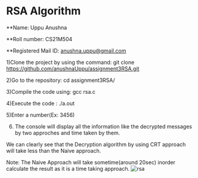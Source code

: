 # RSA Algorithm

**Name: Uppu Anushna

**Roll number: CS21M504

**Registered Mail ID: anushna.uppu@gmail.com


1)Clone the project by using the command: git clone https://github.com/anushnaUppu/assignment3RSA.git

2)Go to the repository: cd assignment3RSA/

3)Compile the code using: gcc rsa.c

4)Execute the code : ./a.out

5)Enter a number(Ex: 3456)

6) The console will display all the information like the decrypted messages by two approches and time taken by them.

We can clearly see that the Decryption algorithm by using CRT approach will take less than the Naive approach.

Note: The Naive Approach will take sometime(around 20sec) inorder calculate the result as it is a time taking approach.
![rsa](https://user-images.githubusercontent.com/93385316/139439580-541f5b42-07af-429b-88fc-bd28e5c35fc3.png)
